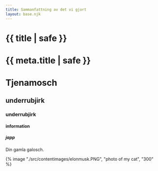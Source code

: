 ```yaml
---
title: Sammanfattning av det vi gjort
layout: base.njk
---
```


# {{ title | safe }}

# {{ meta.title | safe }}

# Tjenamosch
## underrubjirk
### underrubjirk
#### information
##### japp

Din gamla galosch.

{% image "./src/contentimages/elonmusk.PNG", "photo of my cat", "300" %}